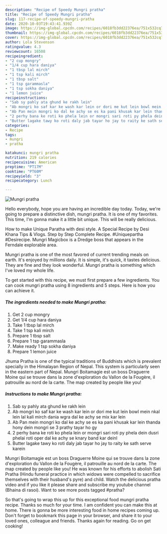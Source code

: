 ```yaml
---
description: "Recipe of Speedy Mungri pratha"
title: "Recipe of Speedy Mungri pratha"
slug: 117-recipe-of-speedy-mungri-pratha
date: 2020-10-03T19:43:41.939Z
image: https://img-global.cpcdn.com/recipes/6018fb3dd22376ea/751x532cq70/mungri-pratha-recipe-main-photo.jpg
thumbnail: https://img-global.cpcdn.com/recipes/6018fb3dd22376ea/751x532cq70/mungri-pratha-recipe-main-photo.jpg
cover: https://img-global.cpcdn.com/recipes/6018fb3dd22376ea/751x532cq70/mungri-pratha-recipe-main-photo.jpg
author: Lola Stevenson
ratingvalue: 4.3
reviewcount: 16508
recipeingredient:
- "2 cup mongry"
- "1/4 cup hara daniya"
- "1 tbsp lal mirch"
- "1 tsp kali mirch"
- "1 tbsp salt"
- "1 tsp garammasla"
- "1 tsp sokha daniya"
- "1 lemon juice"
recipeinstructions:
- "Sab sy pahly ata ghund ke rakh lein"
- "Ab mongri ko saf kar ke wash kar lein or dori me kut lein bowl mein nkal lein lal kali mirch dania wgra dal ke achy se mix kar lein"
- "Ab Pan mein mongri ko dal ke achy se es ka pani khusak kar lein thanda hony dein mongri se 3 prathy tayar ho gy"
- "2 perhy bana ke roti ko phela lein or mongri sari roti py phela dein dusri phelai roti oper dal ke achy se knary band kar deinl"
- "Butter lagake tawy ko roti daly jab tayar ho jay to raity ke sath serve karein"
categories:
- Recipe
tags:
- mungri
- pratha

katakunci: mungri pratha 
nutrition: 219 calories
recipecuisine: American
preptime: "PT17M"
cooktime: "PT60M"
recipeyield: "3"
recipecategory: Lunch

---
```



![Mungri pratha](https://img-global.cpcdn.com/recipes/6018fb3dd22376ea/751x532cq70/mungri-pratha-recipe-main-photo.jpg)

Hello everybody, hope you are having an incredible day today. Today, we're going to prepare a distinctive dish, mungri pratha. It is one of my favorites. This time, I'm gonna make it a little bit unique. This will be really delicious.

How to make Unique Paratha with desi style. A Special Recipe by Desi Khana Tips &amp; Vlogs. Step by Step Complete Recipe. #Uniquepartha #Desirecipe. Mungri Magicbox is a Dredge boss that appears in the Ferndale explorable area.

Mungri pratha is one of the most favored of current trending meals on earth. It's enjoyed by millions daily. It is simple, it's quick, it tastes delicious. They are fine and they look wonderful. Mungri pratha is something which I've loved my whole life.


To get started with this recipe, we must first prepare a few ingredients. You can cook mungri pratha using 8 ingredients and 5 steps. Here is how you can achieve it.

<!--inarticleads1-->

##### The ingredients needed to make Mungri pratha:

1. Get 2 cup mongry
1. Get 1/4 cup hara daniya
1. Take 1 tbsp lal mirch
1. Take 1 tsp kali mirch
1. Prepare 1 tbsp salt
1. Prepare 1 tsp garammasla
1. Make ready 1 tsp sokha daniya
1. Prepare 1 lemon juice


Jhuma Pratha is one of the typical traditions of Buddhists which is prevalent specially in the Himalayan Region of Nepal. This system is particularly seen in the eastern part of Nepal. Mungri Boitamagie est un boss Draguerre Moine qui se trouve dans la zone d&#39;exploration du Vallon de la Fougère, il patrouille au nord de la carte. The map created by people like you! 

<!--inarticleads2-->

##### Instructions to make Mungri pratha:

1. Sab sy pahly ata ghund ke rakh lein
1. Ab mongri ko saf kar ke wash kar lein or dori me kut lein bowl mein nkal lein lal kali mirch dania wgra dal ke achy se mix kar lein
1. Ab Pan mein mongri ko dal ke achy se es ka pani khusak kar lein thanda hony dein mongri se 3 prathy tayar ho gy
1. 2 perhy bana ke roti ko phela lein or mongri sari roti py phela dein dusri phelai roti oper dal ke achy se knary band kar deinl
1. Butter lagake tawy ko roti daly jab tayar ho jay to raity ke sath serve karein


Mungri Boitamagie est un boss Draguerre Moine qui se trouve dans la zone d&#39;exploration du Vallon de la Fougère, il patrouille au nord de la carte. The map created by people like you! He was known for his efforts to abolish Sati Pratha (Hindu funeral practice in which widows were compelled to sacrifice themselves with their husband&#39;s pyre) and child. Watch the delicious pratha video and if you like it please share and subscribe my youtube channel (Bhaina di rasoi). Want to see more posts tagged #pratha? 

So that's going to wrap this up for this exceptional food mungri pratha recipe. Thanks so much for your time. I am confident you can make this at home. There is gonna be more interesting food in home recipes coming up. Don't forget to bookmark this page in your browser, and share it to your loved ones, colleague and friends. Thanks again for reading. Go on get cooking!
